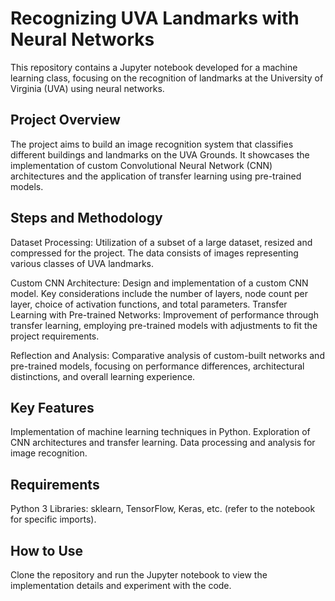 # Recognizing UVA Landmarks with Neural Networks

This repository contains a Jupyter notebook developed for a machine learning class, focusing on the recognition of landmarks at the University of Virginia (UVA) using neural networks.

## Project Overview
The project aims to build an image recognition system that classifies different buildings and landmarks on the UVA Grounds. It showcases the implementation of custom Convolutional Neural Network (CNN) architectures and the application of transfer learning using pre-trained models.

## Steps and Methodology
Dataset Processing: Utilization of a subset of a large dataset, resized and compressed for the project. The data consists of images representing various classes of UVA landmarks.

Custom CNN Architecture: Design and implementation of a custom CNN model. Key considerations include the number of layers, node count per layer, choice of activation functions, and total parameters.
Transfer Learning with Pre-trained Networks: Improvement of performance through transfer learning, employing pre-trained models with adjustments to fit the project requirements.

Reflection and Analysis: Comparative analysis of custom-built networks and pre-trained models, focusing on performance differences, architectural distinctions, and overall learning experience.

## Key Features
Implementation of machine learning techniques in Python.
Exploration of CNN architectures and transfer learning.
Data processing and analysis for image recognition.
## Requirements
Python 3
Libraries: sklearn, TensorFlow, Keras, etc. (refer to the notebook for specific imports).
## How to Use
Clone the repository and run the Jupyter notebook to view the implementation details and experiment with the code.
